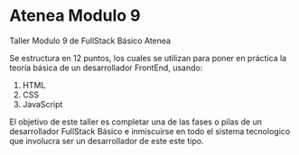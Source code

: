# Atenea Modulo 9

Taller Modulo 9 de FullStack Básico Atenea

Se estructura en 12 puntos, los cuales se utilizan para poner en práctica la teoría básica de un desarrollador FrontEnd, usando:
1. HTML
2. CSS
3. JavaScript

El objetivo de este taller es completar una de las fases o pilas de un desarrollador FullStack Básico e inmiscuirse en todo el sistema tecnologico que involucra ser un desarrollador de este este tipo.

